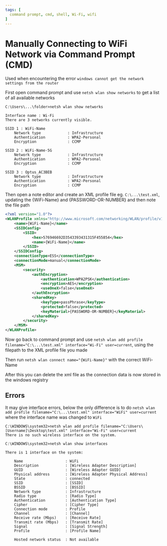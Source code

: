 ```yaml
---
tags: [
  command prompt, cmd, shell, Wi-Fi, wifi
]
---
```


# Manually Connecting to WiFi Network via Command Prompt (CMD)

Used when encountering the error `windows cannot get the network settings from the router`

First open command prompt and use `netsh wlan show networks` to get a list of all available networks

```
C:\Users\...\folder>netsh wlan show networks

Interface name : Wi-Fi
There are 3 networks currently visible.

SSID 1 : WiFi-Name
    Network type            : Infrastructure
    Authentication          : WPA2-Personal
    Encryption              : CCMP

SSID 2 : WiFi-Name-5G
    Network type            : Infrastructure
    Authentication          : WPA2-Personal
    Encryption              : CCMP

SSID 3 : Optus_AC3BEB
    Network type            : Infrastructure
    Authentication          : WPA2-Personal
    Encryption              : CCMP
```

Then open a note editor and create an XML profile file eg. `C:\...\test.xml`, updating the {WiFi-Name} and {PASSWORD-OR-NUMBER} and then note the file path

```xml
<?xml version="1.0"?>
<WLANProfile xmlns="http://www.microsoft.com/networking/WLAN/profile/v1">
    <name>{WiFi-Name}</name>
    <SSIDConfig>
        <SSID>
            <hex>576946692D3543393431315F455854</hex>
            <name>{WiFi-Name}</name>
        </SSID>
    </SSIDConfig>
    <connectionType>ESS</connectionType>
    <connectionMode>manual</connectionMode>
    <MSM>
        <security>
            <authEncryption>
                <authentication>WPA2PSK</authentication>
                <encryption>AES</encryption>
                <useOneX>false</useOneX>
            </authEncryption>
            <sharedKey>
                <keyType>passPhrase</keyType>
                <protected>false</protected>
                <keyMaterial>{PASSWORD-OR-NUMBER}</keyMaterial>
            </sharedKey>
        </security>
    </MSM>
</WLANProfile>

```

Now go back to command prompt and use `netsh wlan add profile filename="C:\...\test.xml" interface="Wi-Fi" user=current`, using the filepath to the XML profile file you made

Then run `netsh wlan connect name="{WiFi-Name}"` with the correct WiFi-Name

After this you can delete the xml file as the connection data is now stored in the windows registry


## Errors

It may give interface errors, below the only difference is to do `netsh wlan add profile filename="C:\...\test.xml" interface="WiFi" user=current` where the interface name was changed to `WiFi`

```
C:\WINDOWS\system32>netsh wlan add profile filename="C:\Users\[Username]\Desktop\test.xml" interface="Wi-Fi" user=current
There is no such wireless interface on the system.

C:\WINDOWS\system32>netsh wlan show interfaces

There is 1 interface on the system:

    Name                   : WiFi
    Description            : [Wireless Adapter Description]
    GUID                   : [Wireless Adapter GUID]
    Physical address       : [Wireless Adapter Physical Address]
    State                  : connected
    SSID                   : [SSID]
    BSSID                  : [BSSID]
    Network type           : Infrastructure
    Radio type             : [Radio Type]
    Authentication         : [Authentication Type]
    Cipher                 : [Cipher Type]
    Connection mode        : Profile
    Channel                : [Channel]
    Receive rate (Mbps)    : [Receive Rate]
    Transmit rate (Mbps)   : [Transmit Rate]
    Signal                 : [Signal Strength]
    Profile                : [Profile Name]

    Hosted network status  : Not available

```
